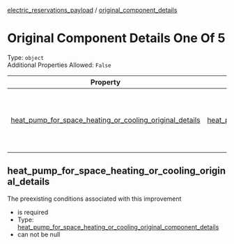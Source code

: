 


  
[electric_reservations_payload](electric_reservations_payload.md) / [original_component_details](original_component_details.md)
# Original Component Details One Of 5
  
Type: `object`  
Additional Properties Allowed: `False`  
  

|Property|Type|Required|Format|Title|
| :---: | :---: | :---: | :---: | :---: |
|[heat_pump_for_space_heating_or_cooling_original_details](#heat_pump_for_space_heating_or_cooling_original_details)|[heat_pump_for_space_heating_or_cooling_original_component_details](heat_pump_for_space_heating_or_cooling_original_component_details.md)|:white_check_mark:||Heat Pump For Space Heating or Cooling Original Component Details|

## heat_pump_for_space_heating_or_cooling_original_details
  
The preexisting conditions associated with this improvement  
  

- is required
- Type: [heat_pump_for_space_heating_or_cooling_original_component_details](heat_pump_for_space_heating_or_cooling_original_component_details.md)
- can not be null

